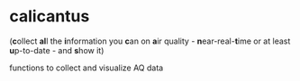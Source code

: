 # calicantus

(**c**ollect **al**l the **i**nformation you **c**an on **a**ir quality - **n**ear-real-**t**ime or at least **u**p-to-date - and **s**how it)

functions to collect and visualize AQ data

